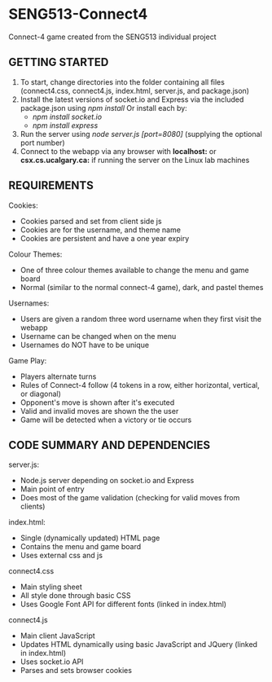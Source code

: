 # SENG513-Connect4
Connect-4 game created from the SENG513 individual project


GETTING STARTED
---------------
1) To start, change directories into the folder containing all files (connect4.css, connect4.js, index.html, server.js, and package.json)
2) Install the latest versions of socket.io and Express via the included package.json using *npm install*
   Or install each by:
   - *npm install socket.io*
   - *npm install express*
3) Run the server using *node server.js [port=8080]* (supplying the optional port number)
4) Connect to the webapp via any browser with **localhost:<port>** or **csx.cs.ucalgary.ca:<port>** if running the server on the Linux lab machines
   
REQUIREMENTS
------------
Cookies:
- Cookies parsed and set from client side js
- Cookies are for the username, and theme name
- Cookies are persistent and have a one year expiry

Colour Themes:
- One of three colour themes available to change the menu and game board
- Normal (similar to the normal connect-4 game), dark, and pastel themes

Usernames:
- Users are given a random three word username when they first visit the webapp
- Username can be changed when on the menu
- Usernames do NOT have to be unique

Game Play:
- Players alternate turns
- Rules of Connect-4 follow (4 tokens in a row, either horizontal, vertical, or diagonal)
- Opponent's move is shown after it's executed
- Valid and invalid moves are shown the the user
- Game will be detected when a victory or tie occurs

CODE SUMMARY AND DEPENDENCIES
-----------------------------
server.js:
- Node.js server depending on socket.io and Express
- Main point of entry
- Does most of the game validation (checking for valid moves from clients)

index.html:
- Single (dynamically updated) HTML page
- Contains the menu and game board
- Uses external css and js

connect4.css
- Main styling sheet
- All style done through basic CSS
- Uses Google Font API for different fonts (linked in index.html)

connect4.js 
- Main client JavaScript
- Updates HTML dynamically using basic JavaScript and JQuery (linked in index.html)
- Uses socket.io API
- Parses and sets browser cookies
